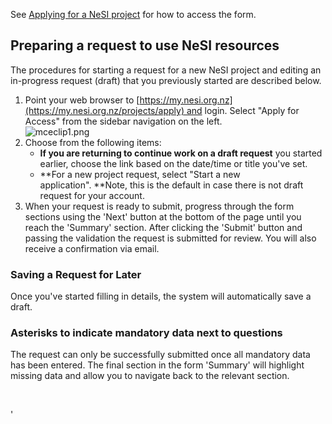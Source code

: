 See [Applying for a NeSI
project](https://support.nesi.org.nz/hc/en-gb/articles/360000174976) for
how to access the form.

## Preparing a request to use NeSI resources

The procedures for starting a request for a new NeSI project and editing
an in-progress request (draft) that you previously started are described
below.

1.  Point your web browser to
    [https://my.nesi.org.nz](https://my.nesi.org.nz/projects/apply) and
    login. Select \"Apply for Access\" from the sidebar navigation on
    the left.\
    ![mceclip1.png](https://support.nesi.org.nz/hc/article_attachments/360006751675/mceclip1.png)
2.  Choose from the following items:
    -   **If you are returning to continue work on a draft request** you
        started earlier, choose the link based on the date/time or title
        you\'ve set.
    -   **For a new project request, select \"Start a new
        application\". **Note, this is the default in case there is not
        draft request for your account.
3.  When your request is ready to submit, progress through the form
    sections using the \'Next\' button at the bottom of the page until
    you reach the \'Summary\' section. After clicking the \'Submit\'
    button and passing the validation the request is submitted for
    review. You will also receive a confirmation via email.

### Saving a Request for Later

Once you\'ve started filling in details, the system will automatically
save a draft.

### Asterisks to indicate mandatory data next to questions

The request can only be successfully submitted once all mandatory data
has been entered. The final section in the form \'Summary\' will
highlight missing data and allow you to navigate back to the relevant
section.

 

\'

 
